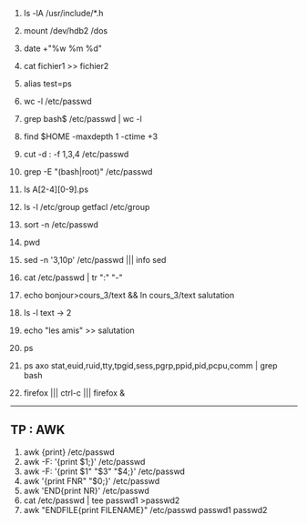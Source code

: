 1. ls -lA /usr/include/*.h
2. mount /dev/hdb2 /dos
3. date +"%w %m %d"
4. cat fichier1 >> fichier2
5. alias test=ps
6. wc -l /etc/passwd
7. grep bash$ /etc/passwd | wc -l
8. find $HOME -maxdepth 1 -ctime +3
9. cut -d : -f 1,3,4 /etc/passwd
10. grep -E "(bash|root)" /etc/passwd
11. ls A[2-4][0-9].ps

12. ls -l /etc/group
    getfacl /etc/group

13. sort -n /etc/passwd
14. pwd
15. sed -n '3,10p' /etc/passwd           ||| info sed
16. cat /etc/passwd | tr ":" "-"
17. echo bonjour>cours_3/text && ln cours_3/text salutation
18. ls -l text -> 2
19. echo "les amis" >> salutation
20. ps
21. ps axo stat,euid,ruid,tty,tpgid,sess,pgrp,ppid,pid,pcpu,comm | grep bash
22. firefox ||| ctrl-c ||| firefox &


---
TP : AWK
---


1. awk {print} /etc/passwd
2. awk -F: '{print $1;}' /etc/passwd
3. awk -F: '{print $1" "$3" "$4;}' /etc/passwd
4. awk '{print FNR" "$0;}' /etc/passwd
5. awk 'END{print NR}' /etc/passwd
6. cat /etc/passwd | tee passwd1 >passwd2
7. awk "ENDFILE{print FILENAME}" /etc/passwd passwd1 passwd2

